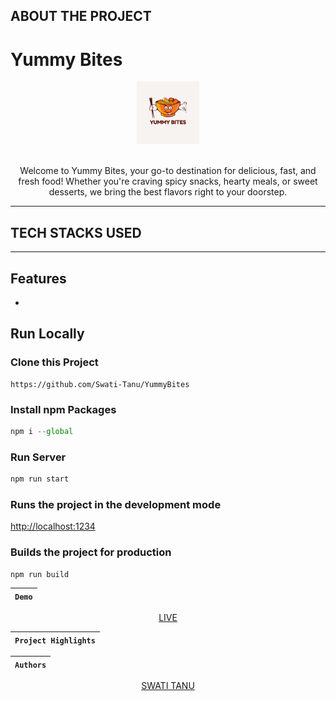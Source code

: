 ## ABOUT THE PROJECT

<h1> Yummy Bites </h1>
<div align="center"  width="100" height="100">
  <img src="assets/images/logo.jpg" alt="html"  height="100"/>
  <br>
  <br>
  <p>Welcome to Yummy Bites, your go-to destination for delicious, fast, and fresh food! Whether you're craving spicy snacks, hearty meals, or sweet desserts, we bring the best flavors right to your doorstep.</p>
</div>
<hr>

## TECH STACKS USED

<p align = "center">

  
</p>
<hr>

## Features 
-  

## Run Locally
### Clone this Project

```
https://github.com/Swati-Tanu/YummyBites
```

### Install npm Packages

```javascript
npm i --global
```

### Run Server 
```javascript
npm run start
```
### Runs the project in the development mode

[http://localhost:1234](http://localhost:1234)

### Builds the project for production

```javascript
npm run build
```
   
<div align = "center">  


| `Demo` |
| :----: | 
   

[LIVE](https://yummybiteswebsite.netlify.app/)
  
| `Project Highlights` |
| :------------------: | 


 
| `Authors` |
| :-------: | 
 
 [SWATI TANU](https://github.com/Swati-Tanu) 
